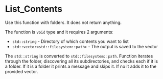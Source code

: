 # List_Contents

Use this function with folders. It does not return anything.

The function is `void` type and it requires 2 arguments:
- `std::string` - Directory of which contents you want to list
- `std::vector<std::filesystem::path>` - The output is saved to the vector

The `std::string` is converted to `std::filesystem::path`. Function iterates through the folder, discovering all its subdirectories, and checks each if it is a folder. If it is a folder it prints a message and skips it. If no it adds it to the provided vector.
